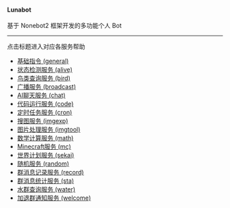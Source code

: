 ####  Lunabot

基于 Nonebot2 框架开发的多功能个人 Bot

--- 

点击标题进入对应各服务帮助

- [基础指令 (general)](./general.md)
- [状态检测服务 (alive)](./alive.md)
- [鸟类查询服务 (bird)](./bird.md)
- [广播服务 (broadcast)](./broadcast.md)
- [AI聊天服务 (chat)](./chat.md)
- [代码运行服务 (code)](./code.md)
- [定时任务服务 (cron)](./cron.md)
- [搜图服务 (imgexp)](./imgexp.md)
- [图片处理服务 (imgtool)](./imgtool.md)
- [数学计算服务 (math)](./math.md)
- [Minecraft服务 (mc)](./mc.md)
- [世界计划服务 (sekai)](./sekai.md)
- [随机服务 (random)](./random.md)
- [群消息记录服务 (record)](./record.md)
- [群消息统计服务 (sta)](./sta.md)
- [水群查询服务 (water)](./water.md)
- [加退群通知服务 (welcome)](./welcome.md)

